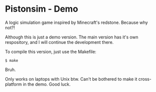 # Pistonsim - Demo

A logic simulation game inspired by Minecraft's redstone. Because why not?!

Although this is just a demo version. The main version has it's own respository, and I will continue the development there.

To compile this version, just use the Makefile:
```shell
$ make
```
Bruh.

Only works on laptops with Unix btw. Can't be bothered to make it cross-platform in the demo. Good luck.